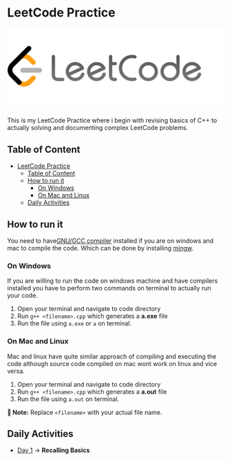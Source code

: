 # LeetCode Practice

[![LeetCode](./docs/LeetCode.png)](https://leetcode.com/dibeshrsubedi)

This is my LeetCode Practice where i begin with revising basics of C++ to actually solving and documenting complex LeetCode problems.

## Table of Content

- [LeetCode Practice](#leetcode-practice)
  - [Table of Content](#table-of-content)
  - [How to run it](#how-to-run-it)
    - [On Windows](#on-windows)
    - [On Mac and Linux](#on-mac-and-linux)
  - [Daily Activities](#daily-activities)

## How to run it

You need to have[GNU/GCC compiler](https://gcc.gnu.org/install/)  installed if you are on windows and mac to compile the code. Which can be done by installing [mingw](https://www.mingw-w64.org/downloads/).

### On Windows

If you are willing to run the code on windows machine and have compilers installed you have to perform two commands on terminal to actually run your code.

1. Open your terminal and navigate to code directory
2. Run `g++ <filename>.cpp` which generates a **a.exe** file
3. Run the file using `a.exe` or `a` on terminal.

### On Mac and Linux

Mac and linux have quite similar approach of compiling and executing the code although source code compiled on mac wont work on linux and vice versa.

1. Open your terminal and navigate to code directory
2. Run `g++ <filename>.cpp` which generates a **a.out** file
3. Run the file using `a.out` on terminal.

**📓 Note:** Replace `<filename>` with your actual file name.

## Daily Activities

- [Day 1](Day1/Readme.md)  -> **Recalling Basics**
